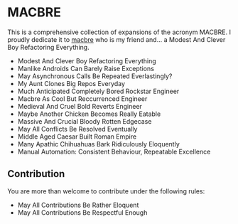 # MACBRE

This is a comprehensive collection of expansions of the acronym MACBRE. I proudly dedicate it to [macbre](https://github.com/macbre) who is my friend and... a Modest And Clever Boy Refactoring Everything.

* Modest And Clever Boy Refactoring Everything
* Manlike Androids Can Barely Raise Exceptions
* May Asynchronous Calls Be Repeated Everlastingly?
* My Aunt Clones Big Repos Everyday
* Much Anticipated Completely Bored Rockstar Engineer
* Macbre As Cool But Reccurrenced Engineer
* Medieval And Cruel Bold Reverts Engineer
* Maybe Another Chicken Becomes Really Eatable
* Massive And Crucial Bloody Rotten Edgecase
* May All Conflicts Be Resolved Eventually
* Middle Aged Caesar Built Roman Empire
* Many Apathic Chihuahuas Bark Ridiculously Eloquently
* Manual Automation: Consistent Behaviour, Repeatable Excellence

## Contribution

You are more than welcome to contribute under the following rules:

* May All Contributions Be Rather Eloquent
* May All Contributions Be Respectful Enough

